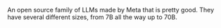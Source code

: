 An open source family of LLMs made by Meta that is pretty good. They have several different sizes, from 7B all the way up to 70B.